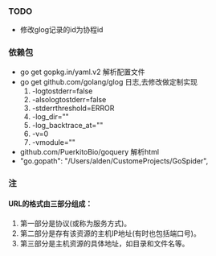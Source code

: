 ### TODO
* 修改glog记录的id为协程id

### 依赖包
* go get gopkg.in/yaml.v2 解析配置文件
* go get github.com/golang/glog 日志,去修改做定制实现
  1. -logtostderr=false
  2. -alsologtostderr=false
  3. -stderrthreshold=ERROR
  4. -log_dir=""
  5. -log_backtrace_at=""
  6. -v=0
  7. -vmodule=""
* github.com/PuerkitoBio/goquery 解析html
* "go.gopath": "/Users/alden/CustomeProjects/GoSpider",

### 注
#### URL的格式由三部分组成：
 1. 第一部分是协议(或称为服务方式)。
 2. 第二部分是存有该资源的主机IP地址(有时也包括端口号)。
 3. 第三部分是主机资源的具体地址，如目录和文件名等。
